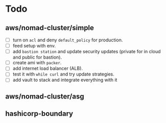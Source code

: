 # Todo
## aws/nomad-cluster/simple
- [ ] turn on `acl` and deny `default_policy` for production.
- [ ] feed setup with env.
- [ ] add `bastion station` and update security updates (private for in cloud and public for bastion).
- [ ] create ami with `packer`.
- [ ] add internet load balancer (ALB).
- [ ] test it with `while curl` and try update strategies.
- [ ] add vault to stack and integrate everything with it
## aws/nomad-cluster/asg

## hashicorp-boundary
